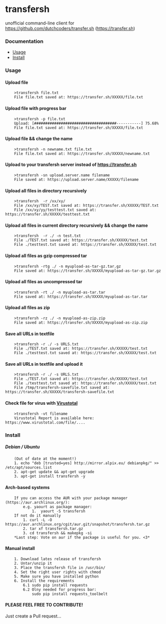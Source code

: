 # transfersh
unofficial command-line client for https://github.com/dutchcoders/transfer.sh (https://transfer.sh)

### Documentation
  * [Usage](#usage)
  * [Install](#install)

### Usage 
<a name="usage"></a>

#### Upload file        
        >transfersh file.txt
        File file.txt saved at: https://transfer.sh/XXXXX/file.txt
#### Upload file with progress bar       
        >transfersh -p file.txt
        Upload: [#####################################-----------] 75.68%
        File file.txt saved at: https://transfer.sh/XXXXX/file.txt
#### Upload file && change the name
        >transfersh -n newname.txt file.txt
        File file.txt saved at: https://transfer.sh/XXXXX/newname.txt
#### Upload to your transfersh server instead of https://transfer.sh
        >transfersh -sn upload.server.name filename
        File saved at: https://upload.server.name/XXXXX/filename
#### Upload all files in directory recursively
        >transfersh  -r /xx/xy/
        File /xx/xy/TEST.txt saved at: https://transfer.sh/XXXXX/TEST.txt
        File /xx/xy/yy/testtest.txt saved at: https://transfer.sh/XXXXX/testtest.txt
#### Upload all files in current directory recursively && change the name
        >transfersh  -r ./ -n test.txt
        File ./TEST.txt saved at: https://transfer.sh/XXXXX/test.txt
        File ./testtest.txt saved at: https://transfer.sh/XXXXX/test.txt
#### Upload all files as gzip compressed tar 
        >transfersh -rtg ./ -n myupload-as-tar-gz.tar.gz
        File saved at: https://transfer.sh/XXXXX/myupload-as-tar-gz.tar.gz
#### Upload all files as uncompressed tar
        >transfersh -rt ./ -n myupload-as-tar.tar
        File saved at: https://transfer.sh/XXXXX/myupload-as-tar.tar
#### Upload all files as zip
        >transfersh -rz ./ -n myupload-as-zip.zip
        File saved at: https://transfer.sh/XXXXX/myupload-as-zip.zip
#### Save all URLs in textfile
        >transfersh -r ./ -s URLS.txt
        File ./TEST.txt saved at: https://transfer.sh/XXXXX/test.txt
        File ./testtest.txt saved at: https://transfer.sh/XXXXX/test.txt
#### Save all URLs in textfile and upload it
        >transfersh -r ./ -s URLS.txt
        File ./TEST.txt saved at: https://transfer.sh/XXXXX/test.txt
        File ./testtest.txt saved at: https://transfer.sh/XXXXX/test.txt
        File /tmp/transfersh-savefile.txt saved at: https://transfer.sh/XXXXX/transfersh-savefile.txt
#### Check file for virus with [Virustotal](https://www.virustotal.com)    
        >transfersh -vt filename
        Virustotal Report is available here: https://www.virustotal.com/file/....



### Install 
<a name="install"></a>
##### Debian / Ubuntu
        (Out of date at the moment!)
        1. echo "deb [trusted=yes] http://mirror.alpix.eu/ debianpkg/" >> /etc/apt/sources.list
        2. apt-get update && apt-get upgrade
        3. apt-get install transfersh -y
#### Arch-based systems
        If you can access the AUR with your package manager (https://aur.archlinux.org/):
            e.g. yaourt as package manager:  
                1.  yaourt -S transfersh
        If not do it manually
            1. curl -L -O https://aur.archlinux.org/cgit/aur.git/snapshot/transfersh.tar.gz
            2. tar xf transfersh.tar.gz
            3. cd transfersh && makepkg -si
        *Last step: Vote on aur if the package is useful for you. <3*
#### Manual install
        1. Download lates release of transfersh
        2. Untar/unzip it
        3. Place the transfersh file in /usr/bin/
        4. Set the right user rights with chmod
        5. Make sure you have installed python
        6. Install the requirements
            6.1 sudo pip install requests
            6.2 Olny needed for progress bar:
                sudo pip install requests_toolbelt 

#### PLEASE FEEL FREE TO CONTRIBUTE!
Just create a Pull request...
